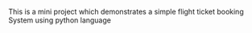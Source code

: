 This is a mini project which demonstrates a simple flight ticket booking System using python language
